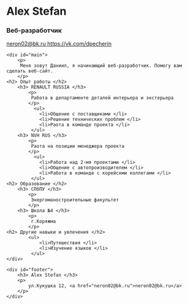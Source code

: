 <html>
<head>
    <meta charset="utf-8">
    <link rel="stylesheet" href="style.css">
    <title> Мое резюме </title>
</head>    
<body>
    <div id="header">
        <h1>Alex Stefan </h1>
        <h3>Веб-разработчик </h3>
        <p> 
            <a href="neron02@bk.ru">neron02@bk.ru </a>
            <a href="https://vk.com/dpecherin"> https://vk.com/dpecherin </a>
        </p>    
    </div>

    <div id="main">
        <p>
         Меня зовут Даниил, я начинающий веб-разработчик. Помогу вам сделать веб-сайт.   
        </p>    
    <h2> Опыт работы </h2>
        <h3> RENAULT RUSSIA </h3>
            <p>
             Работа в департаменте деталей интерьера и экстерьера
            </p>
              <ul>
                <li>Общение с поставщиками </li>
                <li>Решение технических проблем </li>
                <li>Раота в команде проекта </li>
             </ul>    
        <h3> NVH RUS </h3>
            <p>
             Раота на позиции менеджера проекта
            </p>
              <ul>
                <li>Работа над 2-мя проектами </li>
                <li>Общение с автопроизводителем </li>
                <li>Работа в команде с корейскми коллегами </li>
             </ul>    
    <h2> Образование </h2>
        <h3> СПбПУ </h3>
            <p>
             Энергоманостроительные факультет
            </p>
        <h3> Школа №4 </h3>
            <p>
             г.Коряжма
            </p>      
    <h2> Другие навыки и увлечения </h2>
            <ul>
                <li>Путешествия </li>
                <li>Изучение языков </li>
             </ul>   
    </div>

    <div id="footer">
        <h3> Alex Stefan </h3>
        <p>
            ул.Кукушка 12, <a href="neron02@bk.ru">neron02@bk.ru</a>
        </p>
    </div>
</body>
</html>    

